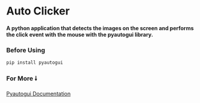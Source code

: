 # Auto Clicker

#### A python application that detects the images on the screen and performs the click event with the mouse with the pyautogui library.

### Before Using

```sh
pip install pyautogui
```

### For More 🠗

[Pyautogui Documentation](https://pyautogui.readthedocs.io/en/latest/)